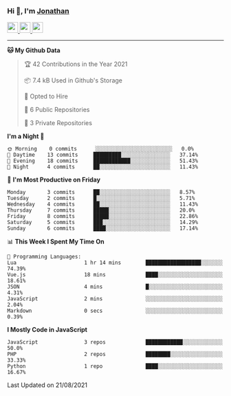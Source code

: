 ### Hi 👋, I'm [Jonathan](https://jonathan-d.ch) 


<p>
  <a href="https://www.twitter.com/redkill2108">
    <img src="https://img.shields.io/badge/twitter-%231DA1F2.svg?&style=for-the-badge&logo=twitter&logoColor=white" height=25>
  </a>
  <a href="https://www.linkedin.com/in/jdebetaz">
    <img src="https://img.shields.io/badge/linkedin-%230077B5.svg?&style=for-the-badge&logo=linkedin&logoColor=white" height=25>
  </a>
  <a href="https://www.instagram.com/jdebetaz/">
    <img src="https://img.shields.io/badge/instagram-%23E4405F.svg?&style=for-the-badge&logo=instagram&logoColor=white" height=25>
  </a>
</p>

-------

<!--START_SECTION:waka-->
**🐱 My Github Data** 

> 🏆 42 Contributions in the Year 2021
 > 
> 📦 7.4 kB Used in Github's Storage 
 > 
> 💼 Opted to Hire
 > 
> 📜 6 Public Repositories 
 > 
> 🔑 3 Private Repositories  
 > 
**I'm a Night 🦉** 

```text
🌞 Morning    0 commits      ░░░░░░░░░░░░░░░░░░░░░░░░░   0.0% 
🌆 Daytime    13 commits     █████████░░░░░░░░░░░░░░░░   37.14% 
🌃 Evening    18 commits     ████████████░░░░░░░░░░░░░   51.43% 
🌙 Night      4 commits      ██░░░░░░░░░░░░░░░░░░░░░░░   11.43%

```
📅 **I'm Most Productive on Friday** 

```text
Monday       3 commits      ██░░░░░░░░░░░░░░░░░░░░░░░   8.57% 
Tuesday      2 commits      █░░░░░░░░░░░░░░░░░░░░░░░░   5.71% 
Wednesday    4 commits      ██░░░░░░░░░░░░░░░░░░░░░░░   11.43% 
Thursday     7 commits      █████░░░░░░░░░░░░░░░░░░░░   20.0% 
Friday       8 commits      █████░░░░░░░░░░░░░░░░░░░░   22.86% 
Saturday     5 commits      ███░░░░░░░░░░░░░░░░░░░░░░   14.29% 
Sunday       6 commits      ████░░░░░░░░░░░░░░░░░░░░░   17.14%

```


📊 **This Week I Spent My Time On** 

```text
💬 Programming Languages: 
Lua                      1 hr 14 mins        ██████████████████░░░░░░░   74.39% 
Vue.js                   18 mins             ████░░░░░░░░░░░░░░░░░░░░░   18.61% 
JSON                     4 mins              █░░░░░░░░░░░░░░░░░░░░░░░░   4.31% 
JavaScript               2 mins              ░░░░░░░░░░░░░░░░░░░░░░░░░   2.04% 
Markdown                 0 secs              ░░░░░░░░░░░░░░░░░░░░░░░░░   0.39%

```

**I Mostly Code in JavaScript** 

```text
JavaScript               3 repos             ████████████░░░░░░░░░░░░░   50.0% 
PHP                      2 repos             ████████░░░░░░░░░░░░░░░░░   33.33% 
Python                   1 repo              ████░░░░░░░░░░░░░░░░░░░░░   16.67%

```



 Last Updated on 21/08/2021
<!--END_SECTION:waka-->
